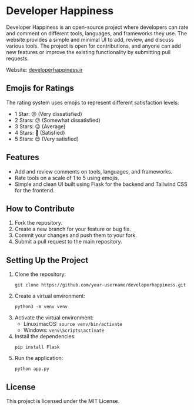 # Developer Happiness

Developer Happiness is an open-source project where developers can rate and comment on different tools, languages, and frameworks they use. The website provides a simple and minimal UI to add, review, and discuss various tools. The project is open for contributions, and anyone can add new features or improve the existing functionality by submitting pull requests.

Website: [developerhappiness.ir](http://developerhappiness.ir)

## Emojis for Ratings

The rating system uses emojis to represent different satisfaction levels:

- 1 Star: 😡 (Very dissatisfied)
- 2 Stars: 😕 (Somewhat dissatisfied)
- 3 Stars: 😐 (Average)
- 4 Stars: 🙂 (Satisfied)
- 5 Stars: 😍 (Very satisfied)

## Features

- Add and review comments on tools, languages, and frameworks.
- Rate tools on a scale of 1 to 5 using emojis.
- Simple and clean UI built using Flask for the backend and Tailwind CSS for the frontend.

## How to Contribute

1. Fork the repository.
2. Create a new branch for your feature or bug fix.
3. Commit your changes and push them to your fork.
4. Submit a pull request to the main repository.

## Setting Up the Project

1. Clone the repository:
   ```
   git clone https://github.com/your-username/developerhappiness.git
   ```
2. Create a virtual environment:
   ```
   python3 -m venv venv
   ```
3. Activate the virtual environment:
   - Linux/macOS: `source venv/bin/activate`
   - Windows: `venv\Scripts\activate`
4. Install the dependencies:
   ```
   pip install Flask
   ```
5. Run the application:
   ```
   python app.py
   ```

## License

This project is licensed under the MIT License.

